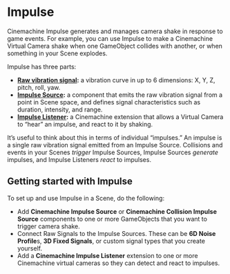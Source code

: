 # Impulse

Cinemachine Impulse generates and manages camera shake in response to game events. For example, you can use Impulse to make a Cinemachine Virtual Camera shake when one GameObject collides with another, or when something in your Scene explodes.

Impulse has three parts: 

- **[Raw vibration signal](CinemachineImpulseRawSignal):** a vibration curve in up to 6 dimensions: X, Y, Z, pitch, roll, yaw. 
- **[Impulse Source](CinemachineImpulseSourceOverview):** a component that emits the raw vibration signal from a point in Scene space, and defines signal characteristics such as duration, intensity, and range.
- **[Impulse Listener](CinemachineImpulseListener):** a Cinemachine extension that allows a Virtual Camera to “hear” an impulse, and react to it by shaking.

It’s useful to think about this in terms of individual “impulses.” An impulse is a single raw vibration signal emitted from an Impulse Source. Collisions and events in your Scenes _trigger_ Impulse Sources, Impulse Sources _generate_ impulses, and Impulse Listeners _react_ to impulses.

## Getting started with Impulse

To set up and use Impulse in a Scene, do the following: 

- Add **Cinemachine Impulse Source** or **Cinemachine Collision Impulse Source** components to one or more GameObjects that you want to trigger camera shake.
- Connect Raw Signals to the Impulse Sources. These can be **6D Noise Profile**s, **3D Fixed Signals**, or custom signal types that you create yourself.
- Add a **Cinemachine Impulse Listener** extension to one or more Cinemachine virtual cameras so they can detect and react to impulses.